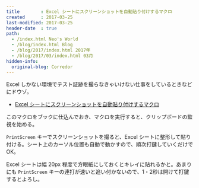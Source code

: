 ```yaml
---
title        : Excel シートにスクリーンショットを自動貼り付けするマクロ
created      : 2017-03-25
last-modified: 2017-03-25
header-date  : true
path:
  - /index.html Neo's World
  - /blog/index.html Blog
  - /blog/2017/index.html 2017年
  - /blog/2017/03/index.html 03月
hidden-info:
  original-blog: Corredor
---
```


Excel しかない環境でテスト証跡を撮らなきゃいけない仕事をしているときなどにドウゾ。

- [Excel シートにスクリーンショットを自動貼り付けするマクロ](https://gist.github.com/Neos21/f9677ca17000359fd602c0783f32b208)

このマクロをブックに仕込んでおき、マクロを実行すると、クリップボードの監視を始める。

`PrintScreen` キーでスクリーンショットを撮ると、Excel シートに整形して貼り付ける。シート上のカーソル位置も自動で動かすので、順次打鍵していくだけで OK。

Excel シートは幅 20px 程度で方眼紙にしておくとキレイに貼れるかと。あまりにも `PrintScreen` キーの連打が速いと追い付かないので、1・2秒は開けて打鍵するとよろし。
